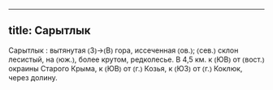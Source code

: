 
---
title: Сарытлык
---
Сарытлык
: вытянутая ⦅З⦆→⦅В⦆ гора, иссеченная ⦅ов.⦆; ⦅сев.⦆ склон лесистый, на ⦅юж.⦆, более крутом, редколесье. В 4,5 км. к ⦅ЮВ⦆ от ⦅вост.⦆ окраины Старого Крыма, к ⦅ЮВ⦆ от ⦅г.⦆ Козья, к ⦅ЮЗ⦆ от ⦅г.⦆ Коклюк, через долину. 
